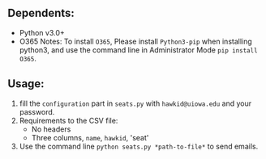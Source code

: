 ## Dependents:
- Python v3.0+
- O365
Notes: To install `O365`, Please install `Python3-pip` when installing python3, and use the command line in Administrator Mode
`pip install O365`.

## Usage:
1. fill the `configuration` part in `seats.py` with `hawkid@uiowa.edu` and your password.
2. Requirements to the CSV file:
	- No headers
	- Three columns, `name`, `hawkid`, 'seat'
3. Use the command line `python seats.py *path-to-file*` to send emails.